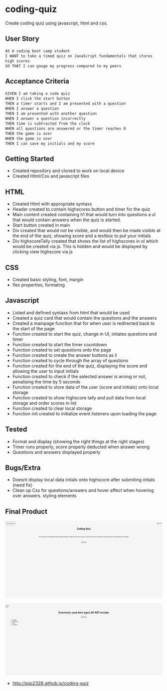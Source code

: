 # coding-quiz

Create coding quiz using javascript, html and css.

## User Story

```
AS A coding boot camp student
I WANT to take a timed quiz on JavaScript fundamentals that stores high scores
SO THAT I can gauge my progress compared to my peers
```

## Acceptance Criteria

```
GIVEN I am taking a code quiz
WHEN I click the start button
THEN a timer starts and I am presented with a question
WHEN I answer a question
THEN I am presented with another question
WHEN I answer a question incorrectly
THEN time is subtracted from the clock
WHEN all questions are answered or the timer reaches 0
THEN the game is over
WHEN the game is over
THEN I can save my initials and my score
```

## Getting Started
- Created repository and cloned to work on local device
- Created Html/Css and javascript files

## HTML
- Created Html with appropriate syntaxs
- Header created to contain highscores button and timer for the quiz
- Main content created containing h1 that would turn into questions a ul that would contain answers when the quiz is started.
- Start button created in main
- Div created that would not be visible, and would then be made visible at the end of the quiz, showing score and a textbox to put your initials
- Div highscoreTally created that shows the list of highscores in ol which would be created via js. This is hidden and would be displayed by clicking view highscore via js

## CSS
- Created basic styling, font, margin
- flex properties, formating

## Javascript
- Listed and defined syntaxs from html that would be used
- Created a quiz card that would contain the questions and the answers
- Created a mainpage function that for when user is redirected back to the start of the page
- Function created to start the quiz, change in UI, intiates questions and timer
- Function created to start the timer countdown
- Function created to set questions onto the page
- Function created to create the answer buttons as li
- Function created to cycle through the array of questions
- Function created for the end of the quiz, displaying the score and allowing the user to input initials
- Function created to check if the selected answer is wrong or not, penalising the time by 5 seconds
- Function created to store data of the user (score and initials) onto local storage
- Function created to show highscore tally and pull data from local storage and order scores in list
- Function created to clear local storage
- Function init created to initialize event listeners upon loading the page

## Tested
- Format and display (showing the right things at the right stages)
- Timer runs properly, score properly deducted when answer wrong
- Questions and answers displayed properly

## Bugs/Extra
- Doesnt display local data initals onto highscore after submiting intials (need fix)
- Clean up Css for questions/answers and hover affect when hovering over answers. styling elements

## Final Product

![](assets/images/screenshot.png)

![](assets/images/screenshot-2.png)

- http://jpjp2328.github.io/coding-quiz

